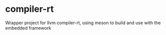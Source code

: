 # compiler-rt
Wrapper project for llvm compiler-rt, using meson to build and use with the embedded framework
